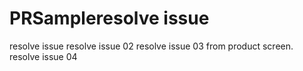 # PRSampleresolve issue
resolve issue
resolve issue 02
resolve issue 03 from product screen.
resolve issue 04

